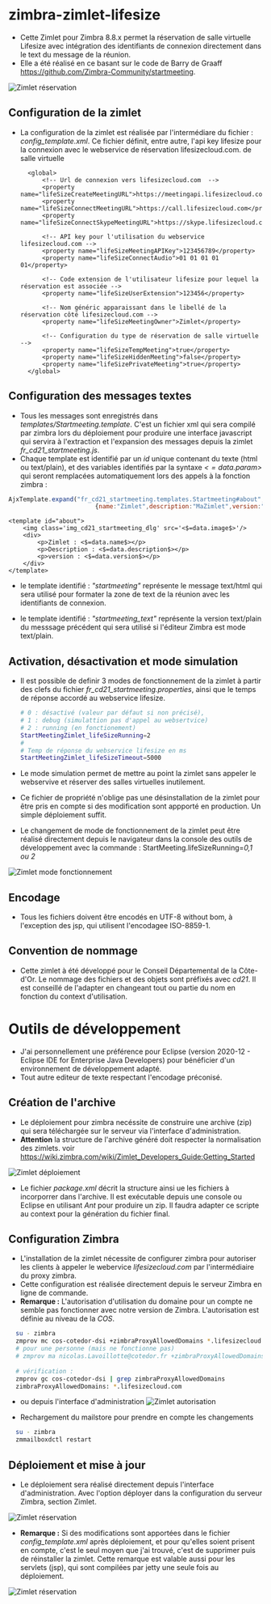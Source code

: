 # zimbra-zimlet-lifesize
* Cette Zimlet pour Zimbra 8.8.x permet la réservation de salle virtuelle Lifesize avec intégration des identifiants de connexion directement dans le text du message de la réunion.
* Elle a été réalisé en ce basant sur le code de Barry de Graaff https://github.com/Zimbra-Community/startmeeting.

![Zimlet réservation](ressources/zimlet-image1.png)

## Configuration de la zimlet

* La configuration de la zimlet est réalisée par l'intermédiare du fichier : *config_template.xml*. Ce fichier définit, entre autre, l'api key lifesize pour la connexion avec le webservice de réservation lifesizecloud.com.
de salle virtuelle

		<global>	
			<!-- Url de connexion vers lifesizecloud.com  -->
			<property name="lifeSizeCreateMeetingURL">https://meetingapi.lifesizecloud.com/meeting/create</property>
			<property name="lifeSizeConnectMeetingURL">https://call.lifesizecloud.com</property>
			<property name="lifeSizeConnectSkypeMeetingURL">https://skype.lifesizecloud.com</property>
	
			<!-- API key pour l'utilisation du webservice lifesizecloud.com -->
			<property name="lifeSizeMeetingAPIKey">123456789</property>
			<property name="lifeSizeConnectAudio">01 01 01 01 01</property>
			
			<!-- Code extension de l'utilisateur lifesize pour lequel la réservation est associée -->	
			<property name="lifeSizeUserExtension">123456</property>
			
			<!-- Nom généric apparaissant dans le libellé de la réservation côté lifesizecloud.com -->
			<property name="lifeSizeMeetingOwner">Zimlet</property>
			
			<!-- Configuration du type de réservation de salle virtuelle --> 
			<property name="lifeSizeTempMeeting">true</property>
			<property name="lifeSizeHiddenMeeting">false</property>
			<property name="lifeSizePrivateMeeting">true</property>
		</global>
		
## Configuration des messages textes
* Tous les messages sont enregistrés dans *templates/Startmeeting.template*. C'est un fichier xml qui sera compilé par zimbra lors du déploiement pour produire une interface javascript qui servira à l'extraction et l'expansion des messages depuis la zimlet *fr_cd21_startmeeting.js*. 
* Chaque template est identifié par un *id* unique contenant du texte (html ou text/plain), et des variables identifiés par la syntaxe *<$=data.param$>* qui seront remplacées automatiquement lors des appels à la fonction zimbra :

```javascript
AjxTemplate.expand("fr_cd21_startmeeting.templates.Startmeeting#about",
						{name:"Zimlet",description:"MaZimlet",version:"1.0.0"});
```
	
	<template id="about">
		<img class='img_cd21_startmeeting_dlg' src='<$=data.image$>'/>
		<div>
			<p>Zimlet : <$=data.name$></p>
			<p>Description : <$=data.description$></p>
			<p>version : <$=data.version$></p>
		</div>
	</template>
* le template identifié : *"startmeeting"* représente le message text/html  qui sera utilisé pour formater la zone de text de la réunion avec les identifiants de connexion.

* le template identifié : *"startmeeting_text"* représente la version text/plain du messsage précédent qui sera utilisé si l'éditeur Zimbra est mode text/plain.

## Activation, désactivation et mode simulation
* Il est possible de definir 3 modes de fonctionnement de la zimlet à partir des clefs du fichier *fr_cd21_startmeeting.properties*, ainsi que le temps de réponse accordé au webservice lifesize.

	```bash
	# 0 : désactivé (valeur par défaut si non précisé), 
	# 1 : debug (simulattion pas d'appel au websertvice) 
	# 2 : running (en fonctionement)
	StartMeetingZimlet_lifeSizeRunning=2
	#
	# Temp de réponse du webservice lifesize en ms
	StartMeetingZimlet_lifeSizeTimeout=5000
	```
	
* Le mode simulation permet de mettre au point la zimlet sans appeler le webservive et réserver des salles virtuelles inutilement.
	
* Ce fichier de propriété n'oblige pas une désinstallation de la zimlet pour être pris en compte si des modification sont appporté en production. Un simple déploiement suffit.

* Le changement de mode de fonctionnement de la zimlet peut être réalisé directement depuis le navigateur dans la console des outils de développement avec
la commande : StartMeeting.lifeSizeRunning=*0,1 ou 2*

![Zimlet mode fonctionnement](ressources/zimlet-image5.png)

## Encodage
* Tous les fichiers doivent être encodés en UTF-8 without bom, à l'exception des jsp, qui utilisent l'encodagee ISO-8859-1.

## Convention de nommage
* Cette zimlet à été développé pour le Conseil Départemental de la Côte-d'Or. Le nommage des fichiers et des objets sont préfixés avec *cd21*. Il est conseillé de l'adapter en changeant tout ou partie du nom en fonction du context d'utilisation.

# Outils de développement
* J'ai personnellement une préférence pour Eclipse (version 2020-12 - Eclipse IDE for Enterprise Java Developers) pour bénéficier d'un environnement de développement adapté.
* Tout autre editeur de texte respectant l'encodage préconisé.
	
## Création de l'archive
* Le déploiement pour zimbra necéssite de construire une archive (zip) qui sera téléchargée sur le serveur via l'interface d'administration.
* **Attention** la structure de l'archive généré doit respecter la normalisation des zimlets. voir https://wiki.zimbra.com/wiki/Zimlet_Developers_Guide:Getting_Started

![Zimlet déploiement](ressources/zimlet-image2.png)

* Le fichier *package.xml* décrit la structure ainsi ue les fichiers à incorporrer dans l'archive. Il est exécutable depuis une console ou Eclipse en utilisant *Ant* pour produire un zip. Il faudra adapter ce scripte au context pour la génération du fichier final.

	<zip destfile="${workspace.dir}/_ZimbraIntegration_/dist/fr_cd21_startmeeting.zip"
	 	basedir="${workspace.dir}/${project.name}"
	 	includes="**/*.*"
	 	excludes=".project, .settings/**,old/** package.xml">
	</zip>

## Configuration Zimbra
* L'installation de la zimlet nécessite de configurer zimbra pour autoriser les clients à appeler le webervice *lifesizecloud.com* par l'intermédiaire du proxy zimbra.
* Cette configuration est réalisée directement depuis le serveur Zimbra en ligne de commande.
* **Remarque :** L'autorisation d'utilisation du domaine pour un compte ne semble pas fonctionner avec notre version de Zimbra. L'autorisation est définie au niveau de la *COS*.

```bash
  su - zimbra
  zmprov mc cos-cotedor-dsi +zimbraProxyAllowedDomains *.lifesizecloud.com
  # pour une personne (mais ne fonctionne pas)
  # zmprov ma nicolas.Lavoillotte@cotedor.fr +zimbraProxyAllowedDomains *.lifesizecloud.com(ne fonctionne pas!)
   
  # vérification :
  zmprov gc cos-cotedor-dsi | grep zimbraProxyAllowedDomains
  zimbraProxyAllowedDomains: *.lifesizecloud.com
  ```
  
* ou depuis l'interface d'administration
![Zimlet autorisation](ressources/zimlet-image3.png)

* Rechargement du mailstore pour prendre en compte les changements

```bash
  su - zimbra
  zmmailboxdctl restart
  ```

## Déploiement et mise à jour
* Le déploiement sera réalisé directement depuis l'interface d'administration. Avec l'option déployer dans la configuration du serveur Zimbra, section Zimlet.

![Zimlet réservation](ressources/zimlet-image2.png)

* **Remarque :** Si des modifications sont apportées dans  le fichier *config_template.xml* après déploiement, et pour qu'elles soient prisent en compte, c'est le seul moyen que j'ai trouvé, c'est de supprimer puis de réinstaller la zimlet. Cette remarque est valable aussi pour les servlets (jsp), qui sont compilées par jetty une seule fois au déploiement.

![Zimlet réservation](ressources/zimlet-image4.png)

